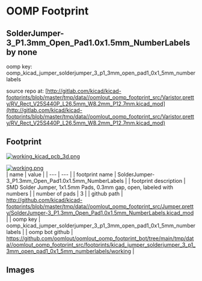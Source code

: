 # OOMP Footprint  
## SolderJumper-3_P1.3mm_Open_Pad1.0x1.5mm_NumberLabels  by none  
  
oomp key: oomp_kicad_jumper_solderjumper_3_p1_3mm_open_pad1_0x1_5mm_numberlabels  
  
source repo at: [http://gitlab.com/kicad/kicad-footprints/blob/master/tmp/data//oomlout_oomp_footprint_src/Varistor.pretty/RV_Rect_V25S440P_L26.5mm_W8.2mm_P12.7mm.kicad_mod](http://gitlab.com/kicad/kicad-footprints/blob/master/tmp/data//oomlout_oomp_footprint_src/Varistor.pretty/RV_Rect_V25S440P_L26.5mm_W8.2mm_P12.7mm.kicad_mod)  
## Footprint  
  
[![working_kicad_pcb_3d.png](working_kicad_pcb_3d_600.png)](working_kicad_pcb_3d.png)  
  
[![working.png](working_600.png)](working.png)  
| name | value | 
| --- | --- | 
| footprint name | SolderJumper-3_P1.3mm_Open_Pad1.0x1.5mm_NumberLabels | 
| footprint description | SMD Solder Jumper, 1x1.5mm Pads, 0.3mm gap, open, labeled with numbers | 
| number of pads | 3 | 
| github path | http://github.com/kicad/kicad-footprints/blob/master/tmp/data//oomlout_oomp_footprint_src/Jumper.pretty/SolderJumper-3_P1.3mm_Open_Pad1.0x1.5mm_NumberLabels.kicad_mod | 
| oomp key | oomp_kicad_jumper_solderjumper_3_p1_3mm_open_pad1_0x1_5mm_numberlabels | 
| oomp bot github | https://github.com/oomlout/oomlout_oomp_footprint_bot/tree/main/tmp/data//oomlout_oomp_footprint_src/footprints/kicad_jumper_solderjumper_3_p1_3mm_open_pad1_0x1_5mm_numberlabels/working | 
## Images  
